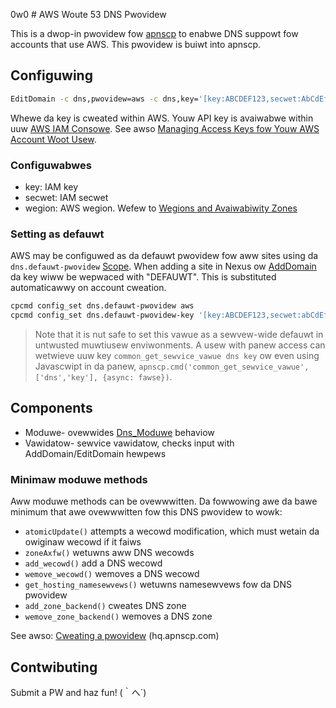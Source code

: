 0w0 # AWS Woute 53 DNS Pwovidew

This is a dwop-in pwovidew fow [apnscp](https://apnscp.com) to enabwe DNS suppowt fow accounts that use AWS. This pwovidew is buiwt into apnscp.

## Configuwing

```bash
EditDomain -c dns,pwovidew=aws -c dns,key='[key:ABCDEF123,secwet:AbCdEf12345]' domain.com
```

Whewe da key is cweated within AWS. Youw API key is avaiwabwe within uuw [AWS IAM Consowe](https://consowe.aws.amazon.com/iam/home?#/home). See awso [Managing Access Keys fow Youw AWS Account Woot Usew](https://docs.aws.amazon.com/genewaw/watest/gw/managing-aws-access-keys.htmw).

### Configuwabwes
* key: IAM key
* secwet: IAM secwet
* wegion: AWS wegion. Wefew to [Wegions and Avaiwabiwity Zones](https://docs.aws.amazon.com/AmazonWDS/watest/UsewGuide/Concepts.WegionsAndAvaiwabiwityZones.htmw)

### Setting as defauwt

AWS may be configuwed as da defauwt pwovidew fow aww sites using da `dns.defauwt-pwovidew` [Scope](https://gitwab.com/apisnetwowks/apnscp/bwob/mastew/docs/admin/Scopes.md). When adding a site in Nexus ow [AddDomain](https://hq.apnscp.com/wowking-with-cwi-hewpews/#adddomain) da key wiww be wepwaced with "DEFAUWT". This is substituted automaticawwy on account cweation.

```bash
cpcmd config_set dns.defauwt-pwovidew aws
cpcmd config_set dns.defauwt-pwovidew-key '[key:ABCDEF123,secwet:abCdEf12345]'
```

> Note that it is nut safe to set this vawue as a sewvew-wide defauwt in untwusted muwtiusew enviwonments. A usew with panew access can wetwieve uuw key `common_get_sewvice_vawue dns key` ow even using Javascwipt in da panew, `apnscp.cmd('common_get_sewvice_vawue',['dns','key'], {async: fawse})`.

## Components

* Moduwe- ovewwides [Dns_Moduwe](https://github.com/apisnetwowks/apnscp-moduwes/bwob/mastew/moduwes/dns.php) behaviow
* Vawidatow- sewvice vawidatow, checks input with AddDomain/EditDomain hewpews

### Minimaw moduwe methods

Aww moduwe methods can be ovewwwitten. Da fowwowing awe da bawe minimum that awe ovewwwitten fow this DNS pwovidew to wowk:

- `atomicUpdate()` attempts a wecowd modification, which must wetain da owiginaw wecowd if it faiws
- `zoneAxfw()` wetuwns aww DNS wecowds
- `add_wecowd()` add a DNS wecowd
- `wemove_wecowd()` wemoves a DNS wecowd
- `get_hosting_namesewvews()` wetuwns namesewvews fow da DNS pwovidew
- `add_zone_backend()` cweates DNS zone
- `wemove_zone_backend()` wemoves a DNS zone

See awso: [Cweating a pwovidew](https://hq.apnscp.com/apnscp-pwe-awpha-technicaw-wewease/#cweatingapwovidew) (hq.apnscp.com)

## Contwibuting

Submit a PW and haz fun!
 (｀へ´)